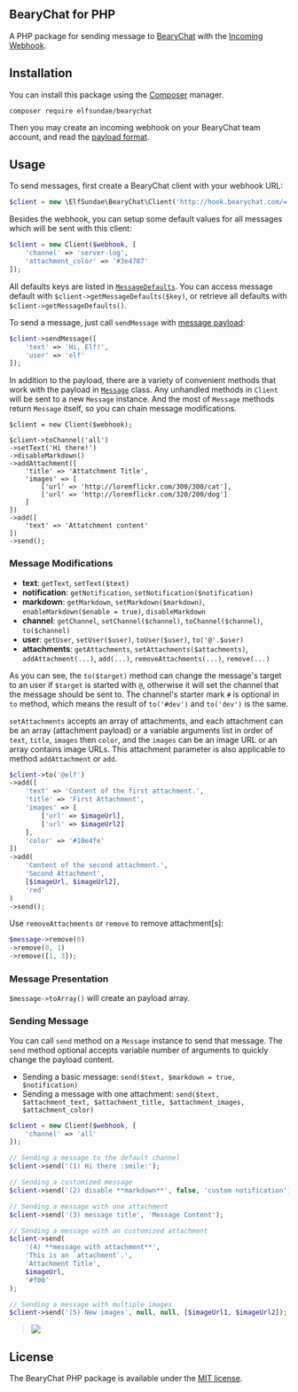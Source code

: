 BearyChat for PHP
---

A PHP package for sending message to [BearyChat](https://bearychat.com)
with the [Incoming Webhook](https://bearychat.com/integrations/incoming).

## Installation

You can install this package using the [Composer](https://getcomposer.org) manager.

    composer require elfsundae/bearychat

Then you may create an incoming webhook on your BearyChat team account, and read
the [payload format](https://bearychat.com/integrations/incoming).

## Usage

To send messages, first create a BearyChat client with your webhook URL:

```php
$client = new \ElfSundae\BearyChat\Client('http://hook.bearychat.com/=.../incoming/...');
```

Besides the webhook, you can setup some default values for all messages which will be sent 
with this client:

```php
$client = new Client($webhook, [
    'channel' => 'server-log',
    'attachment_color' => '#3e4787'
]);
```

All defaults keys are listed in [`MessageDefaults`](src/MessageDefaults.php).
You can access message default with `$client->getMessageDefaults($key)`, or retrieve all
defaults with `$client->getMessageDefaults()`.

To send a message, just call `sendMessage` with [message payload](https://bearychat.com/integrations/incoming):

```php
$client->sendMessage([
    'text' => 'Hi, Elf!',
    'user' => 'elf'
]);
```

In addition to the payload, there are a variety of convenient methods that work with the
payload in [`Message`](src/Message.php) class. Any unhandled methods in `Client` will be
sent to a new `Message` instance. And the most of `Message` methods return `Message` itself,
so you can chain message modifications.

```
$client = new Client($webhook);

$client->toChannel('all')
->setText('Hi there!')
->disableMarkdown()
->addAttachment([
    'title' => 'Attatchment Title',
    'images' => [
        ['url' => 'http://loremflickr.com/300/300/cat'],
        ['url' => 'http://loremflickr.com/320/200/dog']
    ]
])
->add([
    'text' => 'Attatchment content'
])
->send();
```

### Message Modifications

+ **text**: `getText`, `setText($text)`
+ **notification**: `getNotification`, `setNotification($notification)`
+ **markdown**: `getMarkdown`, `setMarkdown($markdown)`, `enableMarkdown($enable = true)`, `disableMarkdown`
+ **channel**: `getChannel`, `setChannel($channel)`, `toChannel($channel)`, `to($channel)`
+ **user**: `getUser`, `setUser($user)`, `toUser($user)`, `to('@'.$user)`
+ **attachments**: `getAttachments`, `setAttachments($attachments)`, `addAttachment(...)`, `add(...)`, `removeAttachments(...)`, `remove(...)`

As you can see, the `to($target)` method can change the message's target to an user if
`$target` is started with `@`, otherwise it will set the channel that the message should
be sent to. The channel's starter mark `#` is optional in `to` method, which means the result
of `to('#dev')` and `to('dev')` is the same.

`setAttachments` accepts an array of attachments, and each attachment can be an array
(attachment payload) or a variable arguments list in order of `text`, `title`, `images`
then `color`, and the `images` can be an image URL or an array contains image URLs.
This attachment parameter is also applicable to method `addAttachment` or `add`.

```php
$client->to('@elf')
->add([
    'text' => 'Content of the first attachment.',
    'title' => 'First Attachment',
    'images' => [
        ['url' => $imageUrl],
        ['url' => $imageUrl2]
    ],
    'color' => '#10e4fe'
])
->add(
    'Content of the second attachment.',
    'Second Attachment',
    [$imageUrl, $imageUrl2],
    'red'
)
->send();
```

Use `removeAttachments` or `remove` to remove attachment[s]:

```php
$message->remove(0)
->remove(0, 1)
->remove([1, 3]);
```

### Message Presentation

`$message->toArray()` will create an payload array.

### Sending Message

You can call `send` method on a `Message` instance to send that message.
The `send` method optional accepts variable number of arguments to quickly change the
payload content.

+ Sending a basic message: `send($text, $markdown = true, $notification)`
+ Sending a message with one attachment: `send($text, $attachment_text, $attachment_title, $attachment_images, $attachment_color)`

```php
$client = new Client($webhook, [
    'channel' => 'all'
]);

// Sending a message to the default channel
$client->send('(1) Hi there :smile:');

// Sending a customized message
$client->send('(2) disable **markdown**', false, 'custom notification');

// Sending a message with one attachment
$client->send('(3) message title', 'Message Content');

// Sending a message with an customized attachment
$client->send(
    '(4) **message with attachment**',
    'This is an `attachment`.',
    'Attachment Title',
    $imageUrl,
    '#f00'
);

// Sending a message with multiple images
$client->send('(5) New images', null, null, [$imageUrl1, $imageUrl2]);
```

> ![](https://raw.githubusercontent.com/ElfSundae/BearyChat/master/screenshots/sending-message.png)

## License

The BearyChat PHP package is available under the [MIT license](LICENSE).
